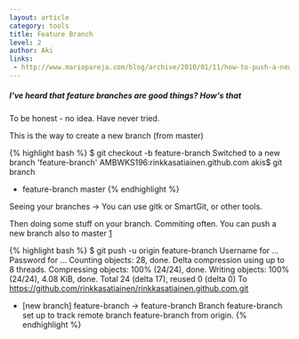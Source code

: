 ```yaml
---
layout: article
category: tools
title: Feature Branch
level: 2
author: Aki
links:
 - http://www.mariopareja.com/blog/archive/2010/01/11/how-to-push-a-new-local-branch-to-a-remote.aspx
---
```


##### I've heard that feature branches are good things? How's that

To be honest - no idea. Have never tried.

This is the way to create a new branch (from master)

{% highlight bash %}
$ git checkout -b feature-branch
Switched to a new branch 'feature-branch'
AMBWKS196:rinkkasatiainen.github.com akis$ git branch
* feature-branch
  master
{% endhighlight %}

Seeing your branches -> You can use gitk or SmartGit, or other tools.

Then doing some stuff on your branch. Commiting often.
You can push a new branch also to master [1](#link_1)

{% highlight bash %}
$ git push -u origin feature-branch
Username for ...
Password for ...
Counting objects: 28, done.
Delta compression using up to 8 threads.
Compressing objects: 100% (24/24), done.
Writing objects: 100% (24/24), 4.08 KiB, done.
Total 24 (delta 17), reused 0 (delta 0)
To https://github.com/rinkkasatiainen/rinkkasatiainen.github.com.git
 * [new branch]      feature-branch -> feature-branch
Branch feature-branch set up to track remote branch feature-branch from origin.
{% endhighlight %}
